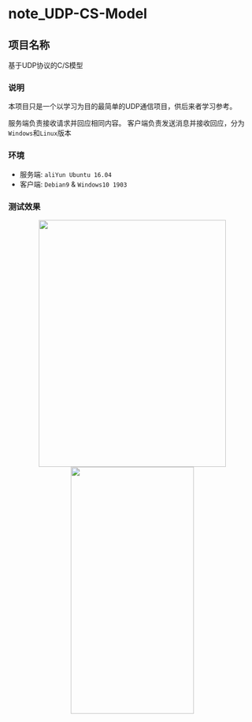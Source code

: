 # note_UDP-CS-Model

## 项目名称
基于UDP协议的C/S模型

### 说明
本项目只是一个以学习为目的最简单的UDP通信项目，供后来者学习参考。

服务端负责接收请求并回应相同内容。
客户端负责发送消息并接收回应，分为`Windows`和`Linux`版本 

### 环境
- 服务端:
`aliYun Ubuntu 16.04`
- 客户端:
`Debian9` & `Windows10 1903`

### 测试效果

<div align="center">
<img src="https://github.com/BroWuGou/note_UDP-CS-Model/blob/master/images/server.jpg" height="500" width="380" >

<img src="https://github.com/BroWuGou/note_UDP-CS-Model/blob/master/images/client.jpg" height="500" width="250" >

 </div>
